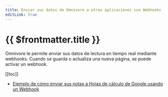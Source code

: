 ```yaml
---
title: Enviar sus datos de Omnivore a otras aplicaciones con Webhooks
editLink: true
---
```


# {{ $frontmatter.title }}

Omnivore le permite enviar sus datos de lectura en tiempo real mediante webhooks. Cuando se guarda o actualiza una nueva página, se puede activar un webhook.

[[toc]]

- [Ejemplo de cómo enviar sus notas a Hojas de cálculo de Google usando un Webhook](https://blog.omnivore.app/p/syncing-all-your-notes-to-google)
